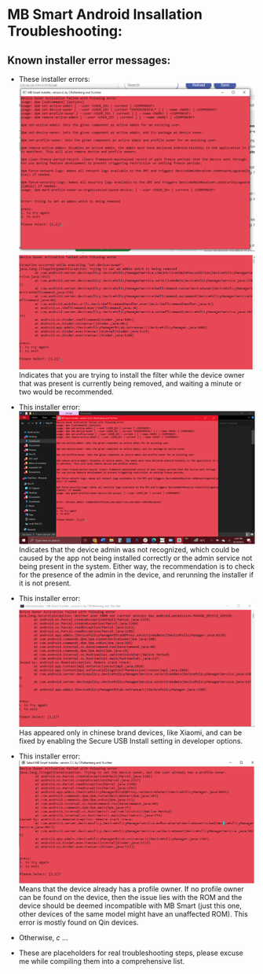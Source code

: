# MB Smart Android Insallation Troubleshooting:

## Known installer error messages:

- These installer errors:
  ![DPM error of reinstalling while removal is in process](./img/BeingRemoved2.png)
  ![Regular error of owner being installed while removal is in progress](./img/ReinstallRemovalInProgress.png)
  Indicates that you are trying to install the filter while the device owner that was present
  is currently being removed, and waiting a minute or two would be recommended.

- This installer error:
  ![UnknownAdmin error](./img/UnknownAdmin.png)
  Indicates that the device admin was not recognized, which could be caused by the app not being
  installed correctly or the admin service not being present in the system.
  Either way, the recommendation is to check for the presence of the admin in the device,
  and rerunning the installer if it is not present.
- This installer error:
  ![SecureUSB error](./img/XiaomiSecureUSBDisabled.png)
  Has appeared only in chinese brand devices, like Xiaomi, and can be fixed by enabling the
  Secure USB Install setting in developer options. <!---TODO-->
- This installer error:
    ![Owner not set, profile owner already present](./img/ProfileOwnerSet.png)
    Means that the device already has a profile owner.
    If no profile owner can be found on the device, then the issue lies with the ROM and the device
    should be deemed incompatible with MB Smart (just this one, other devices of the same model
    might have an unaffected ROM).
    This error is mostly found on Qin devices.
- Otherwise, _c_ ...
- These are placeholders for real troubleshooting steps, please excuse me while compiling them into a comprehensive list.
